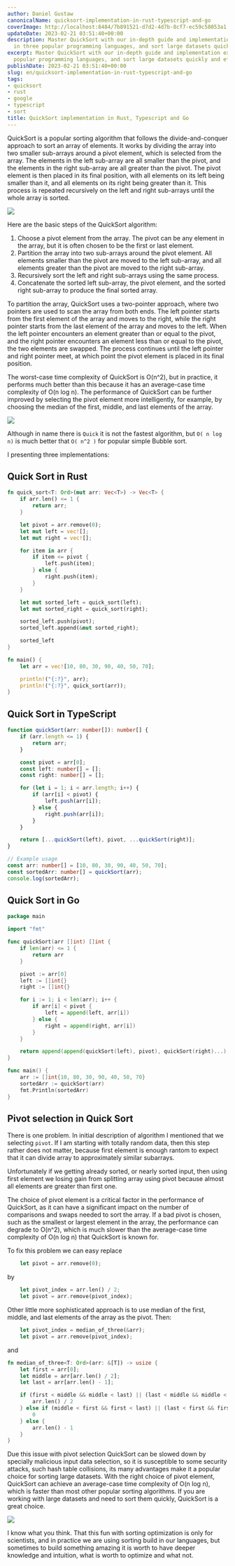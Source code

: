 ```yaml
---
author: Daniel Gustaw
canonicalName: quicksort-implementation-in-rust-typescript-and-go
coverImage: http://localhost:8484/7b891521-d7d2-4d7b-8cf7-ec59c58053a1.avif
updateDate: 2023-02-21 03:51:40+00:00
description: Master QuickSort with our in-depth guide and implementation examples
  in three popular programming languages, and sort large datasets quickly and efficiently.
excerpt: Master QuickSort with our in-depth guide and implementation examples in three
  popular programming languages, and sort large datasets quickly and efficiently.
publishDate: 2023-02-21 03:51:40+00:00
slug: en/quicksort-implementation-in-rust-typescript-and-go
tags:
- quicksort
- rust
- google
- typescript
- sort
title: QuickSort implementation in Rust, Typescript and Go
---
```




QuickSort is a popular sorting algorithm that follows the divide-and-conquer approach to sort an array of elements. It works by dividing the array into two smaller sub-arrays around a pivot element, which is selected from the array. The elements in the left sub-array are all smaller than the pivot, and the elements in the right sub-array are all greater than the pivot. The pivot element is then placed in its final position, with all elements on its left being smaller than it, and all elements on its right being greater than it. This process is repeated recursively on the left and right sub-arrays until the whole array is sorted.

![](http://localhost:8484/fcc59c1f-f8d7-4c3b-984e-3de868ca8bbb.avif)

Here are the basic steps of the QuickSort algorithm:

1. Choose a pivot element from the array. The pivot can be any element in the array, but it is often chosen to be the first or last element.
2. Partition the array into two sub-arrays around the pivot element. All elements smaller than the pivot are moved to the left sub-array, and all elements greater than the pivot are moved to the right sub-array.
3. Recursively sort the left and right sub-arrays using the same process.
4. Concatenate the sorted left sub-array, the pivot element, and the sorted right sub-array to produce the final sorted array.

To partition the array, QuickSort uses a two-pointer approach, where two pointers are used to scan the array from both ends. The left pointer starts from the first element of the array and moves to the right, while the right pointer starts from the last element of the array and moves to the left. When the left pointer encounters an element greater than or equal to the pivot, and the right pointer encounters an element less than or equal to the pivot, the two elements are swapped. The process continues until the left pointer and right pointer meet, at which point the pivot element is placed in its final position.

The worst-case time complexity of QuickSort is O(n^2), but in practice, it performs much better than this because it has an average-case time complexity of O(n log n). The performance of QuickSort can be further improved by selecting the pivot element more intelligently, for example, by choosing the median of the first, middle, and last elements of the array.

![](http://localhost:8484/c381ea01-ba9d-4db9-badf-780c743b4a96.avif)

Although in name there is `Quick` it is not the fastest algorithm, but `O( n log n)` is much better that `O( n^2 )` for popular simple Bubble sort.

I presenting three implementations:

## Quick Sort in Rust

```rust
fn quick_sort<T: Ord>(mut arr: Vec<T>) -> Vec<T> {
    if arr.len() <= 1 {
        return arr;
    }

    let pivot = arr.remove(0);
    let mut left = vec![];
    let mut right = vec![];

    for item in arr {
        if item <= pivot {
            left.push(item);
        } else {
            right.push(item);
        }
    }

    let mut sorted_left = quick_sort(left);
    let mut sorted_right = quick_sort(right);

    sorted_left.push(pivot);
    sorted_left.append(&mut sorted_right);

    sorted_left
}

fn main() {
    let arr = vec![10, 80, 30, 90, 40, 50, 70];

    println!("{:?}", arr);
    println!("{:?}", quick_sort(arr));
}
```

## Quick Sort in TypeScript

```typescript
function quickSort(arr: number[]): number[] {
    if (arr.length <= 1) {
        return arr;
    }

    const pivot = arr[0];
    const left: number[] = [];
    const right: number[] = [];

    for (let i = 1; i < arr.length; i++) {
        if (arr[i] < pivot) {
            left.push(arr[i]);
        } else {
            right.push(arr[i]);
        }
    }

    return [...quickSort(left), pivot, ...quickSort(right)];
}

// Example usage
const arr: number[] = [10, 80, 30, 90, 40, 50, 70];
const sortedArr: number[] = quickSort(arr);
console.log(sortedArr);
```

## Quick Sort in Go

```go
package main

import "fmt"

func quickSort(arr []int) []int {
    if len(arr) <= 1 {
        return arr
    }

    pivot := arr[0]
    left := []int{}
    right := []int{}

    for i := 1; i < len(arr); i++ {
        if arr[i] < pivot {
            left = append(left, arr[i])
        } else {
            right = append(right, arr[i])
        }
    }

    return append(append(quickSort(left), pivot), quickSort(right)...)
}

func main() {
    arr := []int{10, 80, 30, 90, 40, 50, 70}
    sortedArr := quickSort(arr)
    fmt.Println(sortedArr)
}
```

## Pivot selection in Quick Sort

There is one problem. In initial description of algorithm I mentioned that we selecting `pivot`. If I am starting with totally random data, then this step rather does not matter, because first element is enough rantom to expect that it can divide array to approximately similar subarrays.

Unfortunately if we getting already sorted, or nearly sorted input, then using first element we losing gain from splitting array using pivot because almost all elements are greater than first one.

The choice of pivot element is a critical factor in the performance of QuickSort, as it can have a significant impact on the number of comparisons and swaps needed to sort the array. If a bad pivot is chosen, such as the smallest or largest element in the array, the performance can degrade to O(n^2), which is much slower than the average-case time complexity of O(n log n) that QuickSort is known for.

To fix this problem we can easy replace

```rust
    let pivot = arr.remove(0);
```

by

```rust
    let pivot_index = arr.len() / 2;
    let pivot = arr.remove(pivot_index);
```

Other little more sophisticated approach is to use median of the first, middle, and last elements of the array as the pivot. Then:

```rust
    let pivot_index = median_of_three(&arr);
    let pivot = arr.remove(pivot_index);
```

and

```rust
fn median_of_three<T: Ord>(arr: &[T]) -> usize {
    let first = arr[0];
    let middle = arr[arr.len() / 2];
    let last = arr[arr.len() - 1];

    if (first < middle && middle < last) || (last < middle && middle < first) {
        arr.len() / 2
    } else if (middle < first && first < last) || (last < first && first < middle) {
        0
    } else {
        arr.len() - 1
    }
}
```

Due this issue with pivot selection QuickSort can be slowed down by specially malicious input data selection, so it is susceptible to some security attacks, such hash table collisions, its many advantages make it a popular choice for sorting large datasets. With the right choice of pivot element, QuickSort can achieve an average-case time complexity of O(n log n), which is faster than most other popular sorting algorithms. If you are working with large datasets and need to sort them quickly, QuickSort is a great choice.

![](http://localhost:8484/ae7460e7-c6c8-442a-b8fb-482051731856.avif)

I know what you think. That this fun with sorting optimization is only for scientists, and in practice we are using sorting build in our languages, but sometimes to build something amazing it is worth to have deeper knowledge and intuition, what is worth to optimize and what not.
